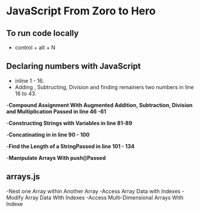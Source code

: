 # JavaScript From Zoro to Hero

## To run code locally

- control + alt  + N

## Declaring numbers with JavaScript
- inline 1 - 16.
- Adding , Subtructing, Division  and finding remainers two numbers in line 16 to 43.

-**Compound Assignment With Augmented Addition, Subtraction, Division and Multiplication Passed in line 46 -61**

-**Constructing Strings with Variables in line 81-89**

-**Concatinating in in line 90 - 100**

-**Find the Length of a StringPassed in line 101 - 134**

-**Manipulate Arrays With push()Passed**

## arrays.js
-Nest one Array within Another Array
-Access Array Data with Indexes
-Modify Array Data With Indexes
-Access Multi-Dimensional Arrays With Indexe
